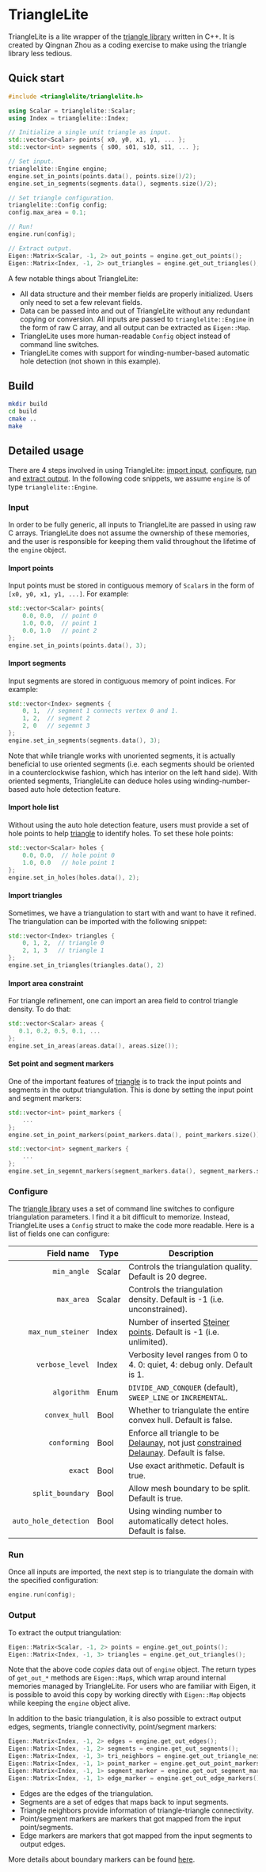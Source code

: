 # TriangleLite

TriangleLite is a lite wrapper of the [triangle library] written in C++.  It is created
by Qingnan Zhou as a coding exercise to make using the triangle library less
tedious.

## Quick start

```c++
#include <trianglelite/trianglelite.h>

using Scalar = trianglelite::Scalar;
using Index = trianglelite::Index;

// Initialize a single unit triangle as input.
std::vector<Scalar> points{ x0, y0, x1, y1, ... };
std::vector<int> segments { s00, s01, s10, s11, ... };

// Set input.
trianglelite::Engine engine;
engine.set_in_points(points.data(), points.size()/2);
engine.set_in_segments(segments.data(), segments.size()/2);

// Set triangle configuration.
trianglelite::Config config;
config.max_area = 0.1;

// Run!
engine.run(config);

// Extract output.
Eigen::Matrix<Scalar, -1, 2> out_points = engine.get_out_points();
Eigen::Matrix<Index, -1, 2> out_triangles = engine.get_out_triangles();
```

A few notable things about TriangleLite:
* All data structure and their member fields are properly initialized.  Users
  only need to set a few relevant fields.
* Data can be passed into and out of TriangleLite without any redundant copying
  or conversion. All inputs are passed to `trianglelite::Engine` in the form of
  raw C array, and all output can be extracted as `Eigen::Map`.
* TriangleLite uses more human-readable `Config` object instead of command line
  switches.
* TriangleLite comes with support for winding-number-based automatic hole
  detection (not shown in this example).

## Build

```sh
mkdir build
cd build
cmake ..
make
```

## Detailed usage

There are 4 steps involved in using TriangleLite: [import input](#Input),
[configure](#Configure), [run](#Run)
and [extract output](#Output).  In the following code snippets, we assume `engine` is of
type `trianglelite::Engine`.

### Input

In order to be fully generic, all inputs to TriangleLite are passed in using
raw C arrays.  TriangleLite does not assume the ownership of these memories,
and the user is responsible for keeping them valid throughout the lifetime of
the `engine` object.

#### Import points

Input points must be stored in contiguous memory of `Scalar`s in the form of
`[x0, y0, x1, y1, ...]`.  For example:

```c++
std::vector<Scalar> points{
    0.0, 0.0,  // point 0
    1.0, 0.0,  // point 1
    0.0, 1.0   // point 2
};
engine.set_in_points(points.data(), 3);
```

#### Import segments

Input segments are stored in contiguous memory of point indices.  For example:

```c++
std::vector<Index> segments {
    0, 1,  // segment 1 connects vertex 0 and 1.
    1, 2,  // segment 2
    2, 0   // segemnt 3
};
engine.set_in_segments(segments.data(), 3);
```

Note that while triangle works with unoriented segments, it is actually
beneficial to use oriented segments (i.e. each segments should be oriented
in a counterclockwise fashion, which has interior on the left hand side).
With oriented segments, TriangleLite can deduce holes using winding-number-based
auto hole detection feature.

#### Import hole list

Without using the auto hole detection feature, users must provide a set of hole
points to help [triangle][triangle library] to identify holes.  To set these
hole points:

```c++
std::vector<Scalar> holes {
    0.0, 0.0,  // hole point 0
    1.0, 0.0   // hole point 1
};
engine.set_in_holes(holes.data(), 2);
```

#### Import triangles

Sometimes, we have a triangulation to start with and want to have it refined.
The triangulation can be imported with the following snippet:

```c++
std::vector<Index> triangles {
    0, 1, 2,  // triangle 0
    2, 1, 3   // triangle 1
};
engine.set_in_triangles(triangles.data(), 2)
```

#### Import area constraint

For triangle refinement, one can import an area field to control triangle
density.  To do that:

```c++
std::vector<Scalar> areas {
   0.1, 0.2, 0.5, 0.1, ...
};
engine.set_in_areas(areas.data(), areas.size());
```

#### Set point and segment markers

One of the important features of [triangle][triangle library] is to track the
input points and segments in the output triangulation.  This is done by setting
the input point and segment markers:

```c++
std::vector<int> point_markers {
    ...
};
engine.set_in_point_markers(point_markers.data(), point_markers.size());

std::vector<int> segment_markers {
    ...
};
engine.set_in_segemnt_markers(segment_markers.data(), segment_markers.size());
```

### Configure

The [triangle library] uses a set of command line switches to configure
triangulation parameters.  I find it a bit difficult to memorize. Instead,
TriangleLite uses a `Config` struct to make the code more readable.  Here is a
list of fields one can configure:

|            Field name |  Type  | Description |
|----------------------:|--------|-------------|
|           `min_angle` | Scalar | Controls the triangulation quality.  Default is 20 degree. |
|            `max_area` | Scalar | Controls the triangulation density.  Default is -1 (i.e. unconstrained). |
|     `max_num_steiner` | Index  | Number of inserted [Steiner points].  Default is -1 (i.e. unlimited). |
|       `verbose_level` | Index  | Verbosity level ranges from 0 to 4.  0: quiet, 4: debug only.  Default is 1. |
|           `algorithm` | Enum   | `DIVIDE_AND_CONQUER` (default), `SWEEP_LINE` or `INCREMENTAL`. |
|         `convex_hull` | Bool   | Whether to triangulate the entire convex hull.  Default is false. |
|          `conforming` | Bool   | Enforce all triangle to be [Delaunay][Delaunay triangulation], not just [constrained Delaunay][Constrained Delaunay triangulation]. Default is false. |
|               `exact` | Bool   | Use exact arithmetic.  Default is true. |
|      `split_boundary` | Bool   | Allow mesh boundary to be split.  Default is true. |
| `auto_hole_detection` | Bool   | Using winding number to automatically detect holes. Default is false. |


### Run

Once all inputs are imported, the next step is to triangulate the domain with
the specified configuration:

```c++
engine.run(config);
```

### Output

To extract the output triangulation:

```c++
Eigen::Matrix<Scalar, -1, 2> points = engine.get_out_points();
Eigen::Matrix<Index, -1, 3> triangles = engine.get_out_triangles();
```

Note that the above code _copies_ data out of `engine` object.  The return
types of `get_out_*` methods are `Eigen::Map`s, which wrap around internal
memories managed by TriangleLite.  For users who are familiar with Eigen, it is
possible to avoid this copy by working directly with `Eigen::Map` objects while
keeping the `engine` object alive.

In addition to the basic triangulation, it is also possible to extract output
edges, segments, triangle connectivity, point/segment markers:

```c++
Eigen::Matrix<Index, -1, 2> edges = engine.get_out_edges();
Eigen::Matrix<Index, -1, 2> segments = engine.get_out_segments();
Eigen::Matrix<Index, -1, 3> tri_neighbors = engine.get_out_triangle_neighbors();
Eigen::Matrix<Index, -1, 1> point_marker = engine.get_out_point_markers();
Eigen::Matrix<Index, -1, 1> segment_marker = engine.get_out_segment_markers();
Eigen::Matrix<Index, -1, 1> edge_marker = engine.get_out_edge_markers();
```

* Edges are the edges of the triangulation.
* Segments are a set of edges that maps back to input segments.
* Triangle neighbors provide information of triangle-triangle connectivity.
* Point/segment markers are markers that got mapped from the input point/segments.
* Edge markers are markers that got mapped from the input segments to output
  edges.

More details about boundary markers can be found [here](https://www.cs.cmu.edu/~quake/triangle.markers.html).


[triangle library]: https://www.cs.cmu.edu/~quake/triangle.html
[Steiner points]: https://en.wikipedia.org/wiki/Steiner_point_(computational_geometry)
[Delaunay triangulation]: https://mathworld.wolfram.com/DelaunayTriangulation.html
[Constrained Delaunay triangulation]: https://en.wikipedia.org/wiki/Constrained_Delaunay_triangulation

